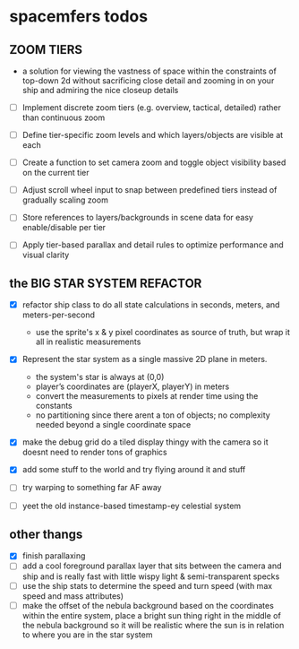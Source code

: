 # spacemfers todos

## ZOOM TIERS
- a solution for viewing the vastness of space within the constraints of top-down 2d without sacrificing close detail and zooming in on your ship and admiring the nice closeup details
- [ ] Implement discrete zoom tiers (e.g. overview, tactical, detailed) rather than continuous zoom
- [ ] Define tier-specific zoom levels and which layers/objects are visible at each
- [ ] Create a function to set camera zoom and toggle object visibility based on the current tier
- [ ] Adjust scroll wheel input to snap between predefined tiers instead of gradually scaling zoom
- [ ] Store references to layers/backgrounds in scene data for easy enable/disable per tier
- [ ] Apply tier-based parallax and detail rules to optimize performance and visual clarity


## the BIG STAR SYSTEM REFACTOR
- [x] refactor ship class to do all state calculations in seconds, meters, and meters-per-second
    - use the sprite's x & y pixel coordinates as source of truth, but wrap it all in realistic measurements
- [x] Represent the star system as a single massive 2D plane in meters.
    - the system's star is always at (0,0)
    - player’s coordinates are (playerX, playerY) in meters
    - convert the measurements to pixels at render time using the constants
    - no partitioning since there arent a ton of objects; no complexity needed beyond a single coordinate space
- [x] make the debug grid do a tiled display thingy with the camera so it doesnt need to render tons of graphics
- [x] add some stuff to the world and try flying around it and stuff
- [ ] try warping to something far AF away
- [ ] yeet the old instance-based timestamp-ey celestial system


## other thangs
- [x] finish parallaxing
- [ ] add a cool foreground parallax layer that sits between the camera and ship and is really fast with little wispy light & semi-transparent specks
- [ ] use the ship stats to determine the speed and turn speed (with max speed and mass attributes)
- [ ] make the offset of the nebula background based on the coordinates within the entire system, place a bright sun thing right in the middle of the nebula background so it will be realistic where the sun is in relation to where you are in the star system
